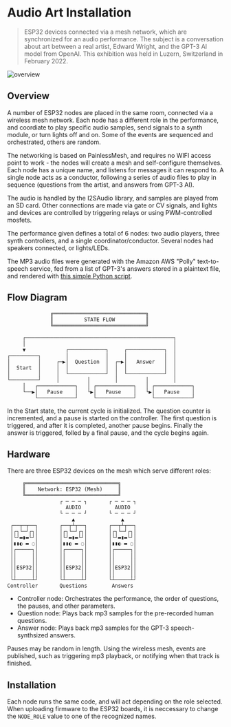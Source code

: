 # Audio Art Installation

> ESP32 devices connected via a mesh network, which are synchronized for an audio performance. The subject is a conversation about art between a real artist, Edward Wright, and the GPT-3 AI model from OpenAI. This exhibition was held in Luzern, Switzerland in February 2022.

![overview](https://github.com/user-attachments/assets/ed0aa335-646f-4f82-90ed-5623edccc0ba)

## Overview

A number of ESP32 nodes are placed in the same room, connected via a wireless mesh network. Each node has a different role in the performance, and coordiate to play specific audio samples, send signals to a synth module, or turn lights off and on. Some of the events are sequenced and orchestrated, others are random.

The networking is based on PainlessMesh, and requires no WIFI access point to work - the nodes will create a mesh and self-configure themselves. Each node has a unique name, and listens for messages it can respond to. A single node acts as a conductor, following a series of audio files to play in sequence (questions from the artist, and answers from GPT-3 AI).

The audio is handled by the I2SAudio library, and samples are played from an SD card. Other connections are made via gate or CV signals, and lights and devices are controlled by triggering relays or using PWM-controlled mosfets.

The performance given defines a total of 6 nodes: two audio players, three synth controllers, and a single coordinator/conductor. Several nodes had speakers connected, or lights/LEDs.

The MP3 audio files were generated with the Amazon AWS "Polly" text-to-speech service, fed from a list of GPT-3's answers stored in a plaintext file, and rendered with [this simple Python script](https://github.com/somebox/aws-polly-python-example).

## Flow Diagram

```
              ╔══════════════════════════════╗               
              ║          STATE FLOW          ║               
              ╚══════════════════════════════╝               
                                                             
     ┌────────────────────────────────────────────────┐      
     │                                                │      
     ▼             ┌────────────┐     ┌────────────┐  │      
┌─────────┐        │            │     │            │  │      
│         │     ┌─▶│  Question  │  ┌─▶│   Answer   │  │      
│  Start  │     │  │            │  │  │            │  │      
│         │     │  └────────────┘  │  └────────────┘  │      
└─────────┘     │         │        │         │        │      
     │   ┌────────────┐   │ ┌────────────┐   │ ┌────────────┐
     └──▶│   Pause    │   └▶│   Pause    │   └▶│   Pause    │
         └────────────┘     └────────────┘     └────────────┘
```
In the Start state, the current cycle is initialized. The question counter is incremented, and a pause is started on the controller. The first question is triggered, and after it is completed, another pause begins. Finally the answer is triggered, folled by a final pause, and the cycle begins again.

## Hardware

There are three ESP32 devices on the mesh which serve different roles: 

```
     ╔══════════════════════════════╗      
     ║    Network: ESP32 (Mesh)     ║      
     ╚══════════════════════════════╝      
                 ┌ ─ ─ ─ ┐       ┌ ─ ─ ─ ┐ 
                   AUDIO           AUDIO   
                 └ ─ ─ ─ ┘       └ ─ ─ ─ ┘ 
                     ▲               ▲     
 ┌──┬─┬──┐       ┌──┬┴┬──┐       ┌──┬┴┬──┐ 
 │┌┐└─┘┌┐│       │┌┐└─┘┌┐│       │┌┐└─┘┌┐│ 
 │└┘▬▮▬└┘│       │└┘▬▮▬└┘│       │└┘▬▮▬└┘│ 
 │▮▮◐ ▬ ◌│       │▮▮◐ ▬ ◌│       │▮▮◐ ▬ ◌│ 
 │┌─────┐│       │┌─────┐│       │┌─────┐│ 
 ││     ││       ││     ││       ││     ││ 
 ││     ││       ││     ││       ││     ││ 
 ││ESP32││       ││ESP32││       ││ESP32││ 
 ││     ││       ││     ││       ││     ││ 
 └┴─────┴┘       └┴─────┴┘       └┴─────┴┘ 
Controller       Questions        Answers  
```

* Controller node: Orchestrates the performance, the order of questions, the pauses, and other parameters.
* Question node: Plays back mp3 samples for the pre-recorded human questions.
* Answer node: Plays back mp3 samples for the GPT-3 speech-synthsized answers.

Pauses may be random in length. Using the wireless mesh, events are published, such as triggering mp3 playback, or 
notifying when that track is finished. 
## Installation

Each node runs the same code, and will act depending on the role selected. When uploading firmware to the ESP32 boards, it is neccessary to change the `NODE_ROLE` value to one of the recognized names. 

